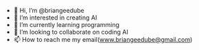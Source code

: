 - 👋 Hi, I’m @briangeedube
- 👀 I’m interested in creating AI
- 🌱 I’m currently learning programming
- 💞️ I’m looking to collaborate on coding AI
- 📫 How to reach me my email(www.briangeedube@gmail.com)


<!---
briangeedube/briangeedube is a ✨ special ✨ repository because its `README.md` (this file) appears on your GitHub profile.
You can click the Preview link to take a look at your changes.
--->
